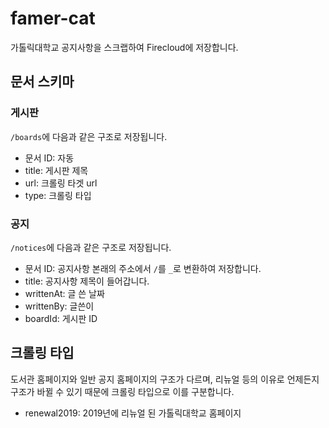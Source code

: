 # famer-cat

가톨릭대학교 공지사항을 스크랩하여 Firecloud에 저장합니다.

## 문서 스키마

### 게시판

`/boards`에 다음과 같은 구조로 저장됩니다.

- 문서 ID: 자동
- title: 게시판 제목
- url: 크롤링 타겟 url
- type: 크롤링 타입

### 공지

`/notices`에 다음과 같은 구조로 저장됩니다.

- 문서 ID: 공지사항 본래의 주소에서 `/`를 `_`로 변환하여 저장합니다.
- title: 공지사항 제목이 들어갑니다.
- writtenAt: 글 쓴 날짜
- writtenBy: 글쓴이
- boardId: 게시판 ID

## 크롤링 타입

도서관 홈페이지와 일반 공지 홈페이지의 구조가 다르며, 리뉴얼 등의 이유로
언제든지 구조가 바뀔 수 있기 때문에 크롤링 타입으로 이를 구분합니다.

- renewal2019: 2019년에 리뉴얼 된 가톨릭대학교 홈페이지

